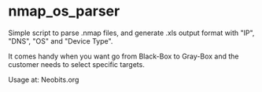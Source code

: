 # nmap_os_parser
Simple script to parse .nmap files, and generate .xls output format with "IP", "DNS", "OS" and "Device Type".

It comes handy when you want go from Black-Box to Gray-Box and the customer needs to select specific targets.

Usage at: Neobits.org
